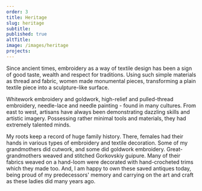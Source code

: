 ```yaml
---
order: 3
title: Heritage
slug: heritage
subtitle:
published: true
altTitle:
image: /images/heritage
projects:
---
```


Since ancient times, embroidery as a way of textile design has been a sign of good taste, wealth and respect for traditions. Using such simple materials as thread and fabric, women made monumental pieces, transforming a plain textile piece into a sculpture-like surface.

Whitework embroidery and goldwork, high-relief and pulled-thread embroidery, needle-lace and needle painting - found in many cultures. From east to west, artisans have always been demonstrating dazzling skills and artistic imagery. Possessing rather minimal tools and materials, they had extremely talented minds.

My roots keep a record of huge family history. There, females had their hands in various types of embroidery and textile decoration. Some of my grandmothers did cutwork, and some did goldwork embroidery. Great-grandmothers weaved and stitched Gorkovskiy guipure. Many of their fabrics weaved on a hand-loom were decorated with hand-crocheted trims which they made too. And, I am happy to own these saved antiques today, being proud of my predecessors' memory and carrying on the art and craft as these ladies did many years ago.
